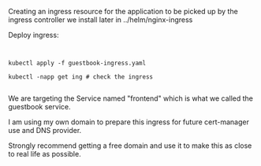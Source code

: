Creating an ingress resource for the application to be picked up by the ingress controller we 
install later in ../helm/nginx-ingress

Deploy ingress:

<pre><code>

kubectl apply -f guestbook-ingress.yaml

kubectl -napp get ing # check the ingress

</code></pre>

We are targeting the Service named "frontend" which is what we called the guestbook service.

I am using my own domain to prepare this ingress for future cert-manager use and DNS provider.

Strongly recommend getting a free domain and use it to make this as close to real life as possible.